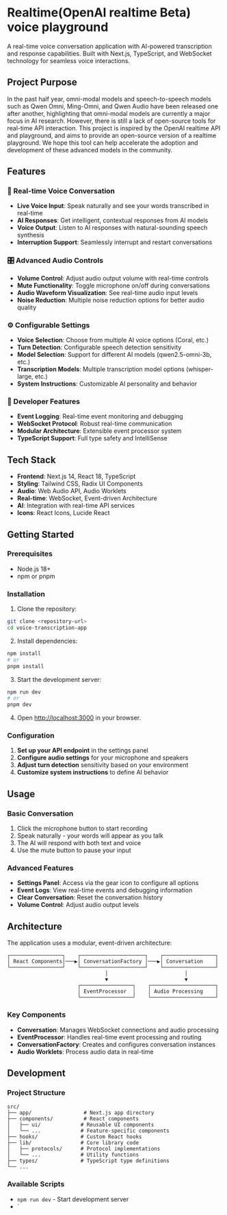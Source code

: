 # Realtime(OpenAI realtime Beta) voice playground

A real-time voice conversation application with AI-powered transcription and response capabilities. Built with Next.js, TypeScript, and WebSocket technology for seamless voice interactions.

## Project Purpose

In the past half year, omni-modal models and speech-to-speech models such as Qwen Omni, Ming-Omni, and Qwen Audio have been released one after another, highlighting that omni-modal models are currently a major focus in AI research. However, there is still a lack of open-source tools for real-time API interaction. This project is inspired by the OpenAI realtime API and playground, and aims to provide an open-source version of a realtime playground. We hope this tool can help accelerate the adoption and development of these advanced models in the community.

## Features

### 🎤 Real-time Voice Conversation
- **Live Voice Input**: Speak naturally and see your words transcribed in real-time
- **AI Responses**: Get intelligent, contextual responses from AI models
- **Voice Output**: Listen to AI responses with natural-sounding speech synthesis
- **Interruption Support**: Seamlessly interrupt and restart conversations

### 🎛️ Advanced Audio Controls
- **Volume Control**: Adjust audio output volume with real-time controls
- **Mute Functionality**: Toggle microphone on/off during conversations
- **Audio Waveform Visualization**: See real-time audio input levels
- **Noise Reduction**: Multiple noise reduction options for better audio quality

### ⚙️ Configurable Settings
- **Voice Selection**: Choose from multiple AI voice options (Coral, etc.)
- **Turn Detection**: Configurable speech detection sensitivity
- **Model Selection**: Support for different AI models (qwen2.5-omni-3b, etc.)
- **Transcription Models**: Multiple transcription model options (whisper-large, etc.)
- **System Instructions**: Customizable AI personality and behavior

### 🔧 Developer Features
- **Event Logging**: Real-time event monitoring and debugging
- **WebSocket Protocol**: Robust real-time communication
- **Modular Architecture**: Extensible event processor system
- **TypeScript Support**: Full type safety and IntelliSense

## Tech Stack

- **Frontend**: Next.js 14, React 18, TypeScript
- **Styling**: Tailwind CSS, Radix UI Components
- **Audio**: Web Audio API, Audio Worklets
- **Real-time**: WebSocket, Event-driven Architecture
- **AI**: Integration with real-time API services
- **Icons**: React Icons, Lucide React

## Getting Started

### Prerequisites
- Node.js 18+ 
- npm or pnpm

### Installation

1. Clone the repository:
```bash
git clone <repository-url>
cd voice-transcription-app
```

2. Install dependencies:
```bash
npm install
# or
pnpm install
```

3. Start the development server:
```bash
npm run dev
# or
pnpm dev
```

4. Open [http://localhost:3000](http://localhost:3000) in your browser.

### Configuration

1. **Set up your API endpoint** in the settings panel
2. **Configure audio settings** for your microphone and speakers
3. **Adjust turn detection** sensitivity based on your environment
4. **Customize system instructions** to define AI behavior

## Usage

### Basic Conversation
1. Click the microphone button to start recording
2. Speak naturally - your words will appear as you talk
3. The AI will respond with both text and voice
4. Use the mute button to pause your input

### Advanced Features
- **Settings Panel**: Access via the gear icon to configure all options
- **Event Logs**: View real-time events and debugging information
- **Clear Conversation**: Reset the conversation history
- **Volume Control**: Adjust audio output levels

## Architecture

The application uses a modular, event-driven architecture:

```
┌─────────────────┐    ┌─────────────────────┐    ┌─────────────────┐
│ React Components│───▶│ ConversationFactory │───▶│ Conversation    │
└─────────────────┘    └─────────────────────┘    └─────────────────┘
                                │                         │
                                ▼                         ▼
                       ┌─────────────────┐    ┌─────────────────────┐
                       │ EventProcessor  │    │ Audio Processing    │
                       └─────────────────┘    └─────────────────────┘
```

### Key Components
- **Conversation**: Manages WebSocket connections and audio processing
- **EventProcessor**: Handles real-time event processing and routing
- **ConversationFactory**: Creates and configures conversation instances
- **Audio Worklets**: Process audio data in real-time

## Development

### Project Structure
```
src/
├── app/                 # Next.js app directory
├── components/          # React components
│   ├── ui/             # Reusable UI components
│   └── ...             # Feature-specific components
├── hooks/              # Custom React hooks
├── lib/                # Core library code
│   ├── protocols/      # Protocol implementations
│   └── ...             # Utility functions
├── types/              # TypeScript type definitions
└── ...
```

### Available Scripts
- `npm run dev` - Start development server
- `